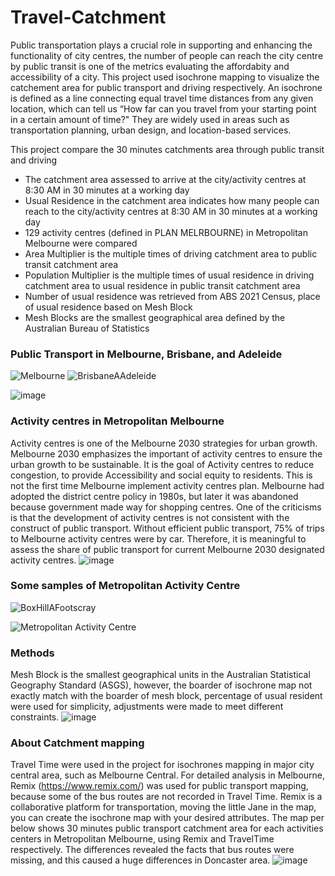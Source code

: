 # Travel-Catchment
Public transportation plays a crucial role in supporting and enhancing the functionality of city centres, the number of people can reach the city centre by public transit is one of the metrics evaluating the affordabity and accessibility of a city. 
This project used isochrone mapping to visualize the catchement area for public transport and driving respectively. An isochrone is defined as a line connecting equal travel time distances from any given location, which can tell us “How far can you travel from your starting point in a certain amount of time?" They are widely used in areas such as transportation planning, urban design, and location-based services. 

This project compare the 30 minutes catchments area through public transit and driving
- The catchment area assessed to arrive at the city/activity centres at 8:30 AM in 30 minutes at a working day
- Usual Residence in the catchment area indicates how many people can reach to the city/activity centres at 8:30 AM in 30 minutes at a working day
- 129 activity centres (defined in PLAN MELRBOURNE) in Metropolitan Melbourne were compared
- Area Multiplier is the multiple times of driving catchment area to public transit catchment area
- Population Multiplier is the multiple times of usual residence in driving catchment area to usual residence in public transit catchment area
- Number of usual residence was retrieved from ABS 2021 Census, place of usual residence based on Mesh Block
- Mesh Blocks are the smallest geographical area defined by the Australian Bureau of Statistics

### Public Transport in Melbourne, Brisbane, and Adeleide
![Melbourne](https://github.com/Lanxuehua/PublicTrasnportCatchment/assets/107735017/9586bfea-dc63-4c0b-b967-e491fdaeae4e)
![BrisbaneAAdeleide](https://github.com/Lanxuehua/PublicTrasnportCatchment/assets/107735017/4365dc5e-c255-40bd-b915-250163de5ddc)

![image](https://github.com/Lanxuehua/PublicTrasnportCatchment/assets/107735017/22dc58d8-d7aa-46ff-b902-5e1aa354eff0)

### Activity centres in Metropolitan Melbourne
Activity centres is one of the Melbourne 2030 strategies for urban growth. Melbourne 2030 emphasizes the important of activity centres to ensure the urban growth to be sustainable. It is the goal of Activity centres to reduce congestion, to provide Accessibility and social equity to residents. This is not the first time Melbourne implement activity centres plan. Melbourne had adopted the district centre policy in 1980s, but later it was abandoned because government made way for shopping centres. One of the criticisms is that the development of activity centres is not consistent with the construct of public transport. Without efficient public transport, 75% of trips to Melbourne activity centres were by car. Therefore, it is meaningful to assess the share of public transport for current Melbourne 2030 designated activity centres.
![image](https://github.com/Lanxuehua/PublicTrasnportCatchment/assets/107735017/50586236-b848-4e47-9904-d1a1e4c418cc)

### Some samples of Metropolitan Activity Centre
![BoxHillAFootscray](https://github.com/Lanxuehua/PublicTrasnportCatchment/assets/107735017/36b64ed8-ceae-4983-93bc-f9e94bc857db)

![Metropolitan Activity Centre](https://github.com/Lanxuehua/PublicTrasnportCatchment/assets/107735017/f77c28c2-889e-4d63-9e87-f3dc8844c568)

### Methods
Mesh Block is the smallest geographical units in the Australian Statistical Geography Standard (ASGS), however, the boarder of isochrone map not exactly match with the boarder of mesh block, percentage of usual resident were used for simplicity, adjustments were made to meet different constraints.
![image](https://github.com/Lanxuehua/PublicTrasnportCatchment/assets/107735017/225d1299-84c2-4bc0-93e4-98b90e21bf3d)

### About Catchment mapping
Travel Time were used in the project for isochrones mapping in major city central area, such as Melbourne Central.
For detailed analysis in Melbourne, Remix (https://www.remix.com/) was used for public transport mapping, because some of the bus routes are not recorded in Travel Time. 
Remix is a collaborative platform for transportation, moving the little Jane in the map, you can create the isochrone map with your desired attributes. 
The map per below shows 30 minutes public transport catchment area for each activities centers in Metropolitan Melbourne, using Remix and TravelTime respectively.
The differences revealed the facts that bus routes were missing, and this caused a huge differences in Doncaster area.
![image](https://github.com/Lanxuehua/PublicTrasnportCatchment/assets/107735017/3437ee5e-b707-4a8f-b75d-cad8c964150a)
